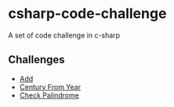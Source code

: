 # csharp-code-challenge
A set of code challenge in c-sharp
## Challenges

- [Add](docs/Add.md)
- [Century From Year](docs/CenturyFromYear.md)
- [Check Palindrome](docs/CheckPalindrome.md)
